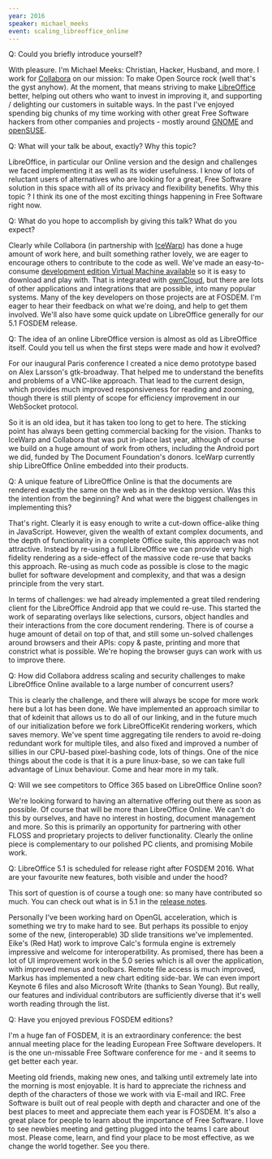 ```yaml
---
year: 2016
speaker: michael_meeks 
event: scaling_libreoffice_online
---
```


Q: Could you briefly introduce yourself? 

With pleasure. I'm Michael Meeks: Christian, Hacker, Husband, and more. I work for [Collabora](https://www.collabora.com/) on our mission: To make Open Source rock (well that's the gyst anyhow). At the moment, that means striving to make [LibreOffice](http://www.libreoffice.org/) better, helping out others who want to invest in improving it, and supporting / delighting our customers in suitable ways. In the past I've enjoyed spending big chunks of my time working with other great Free Software hackers from other companies and projects - mostly around [GNOME](https://www.gnome.org/) and [openSUSE](https://www.opensuse.org/).

Q: What will your talk be about, exactly? Why this topic?

LibreOffice, in particular our Online version and the design and challenges we faced implementing it as well as its wider usefulness. I know of lots of reluctant users of alternatives who are looking for a great, Free Software solution in this space with all of its privacy and flexibility benefits. Why this topic ? I think its one of the most exciting things happening in Free Software right now.

Q: What do you hope to accomplish by giving this talk? What do you expect?

Clearly while Collabora (in partnership with [IceWarp](https://www.icewarp.com/)) has done a huge amount of work here, and built something rather lovely, we are eager to encourage others to contribute to the code as well. We've made an easy-to-consume [development edition Virtual Machine available](https://www.collaboraoffice.com/code/) so it is easy to download and play with. That is integrated with [ownCloud](https://owncloud.org/), but there are lots of other applications and integrations that are possible, into many popular systems. Many of the key developers on those projects are at FOSDEM. I'm eager to hear their feedback on what we're doing, and help to get them involved. We'll also have some quick update on LibreOffice generally for our 5.1 FOSDEM release.

Q: The idea of an online LibreOffice version is almost as old as LibreOffice itself. Could you tell us when the first steps were made and how it evolved?

For our inaugural Paris conference I created a nice demo prototype based on Alex Larsson's gtk-broadway. That helped me to understand the benefits and problems of a VNC-like approach. That lead to the current design, which provides much improved responsiveness for reading and zooming, though there is still plenty of scope for efficiency improvement in our WebSocket protocol.

So it is an old idea, but it has taken too long to get to here. The sticking point has always been getting commercial backing for the vision. Thanks to IceWarp and Collabora that was put in-place last year, although of course we build on a huge amount of work from others, including the Android port we did, funded by The Document Foundation's donors. IceWarp currently ship LibreOffice Online embedded into their products.

Q: A unique feature of LibreOffice Online is that the documents are rendered exactly the same on the web as in the desktop version. Was this the intention from the beginning? And what were the biggest challenges in implementing this?

That's right. Clearly it is easy enough to write a cut-down office-alike thing in JavaScript. However, given the wealth of extant complex documents, and the depth of functionality in a complete Office suite, this approach was not attractive. Instead by re-using a full LibreOffice we can provide very high fidelity rendering as a side-effect of the massive code re-use that backs this approach. Re-using as much code as possible is close to the magic bullet for software development and complexity, and that was a design principle from the very start.

In terms of challenges: we had already implemented a great tiled rendering client for the LibreOffice Android app that we could re-use. This started the work of separating overlays like selections, cursors, object handles and their interactions from the core document rendering. There is of course a huge amount of detail on top of that, and still some un-solved challenges around browsers and their APIs: copy & paste, printing and more that constrict what is possible. We're hoping the browser guys can work with us to improve there.

Q: How did Collabora address scaling and security challenges to make LibreOffice Online available to a large number of concurrent users?

This is clearly the challenge, and there will always be scope for more work here but a lot has been done. We have implemented an approach similar to that of kdeinit that allows us to do all of our linking, and in the future much of our initialization before we fork LibreOfficeKit rendering workers, which saves memory. We've spent time aggregating tile renders to avoid re-doing redundant work for multiple tiles, and also fixed and improved a number of sillies in our CPU-based pixel-bashing code, lots of things. One of the nice things about the code is that it is a pure linux-base, so we can take full advantage of Linux behaviour. Come and hear more in my talk.

Q: Will we see competitors to Office 365 based on LibreOffice Online soon?

We're looking forward to having an alternative offering out there as soon as possible. Of course that will be more than LibreOffice Online. We can't do this by ourselves, and have no interest in hosting, document management and more. So this is primarily an opportunity for partnering with other FLOSS and proprietary projects to deliver functionality. Clearly the online piece is complementary to our polished PC clients, and promising Mobile work.

Q: LibreOffice 5.1 is scheduled for release right after FOSDEM 2016. What are your favourite new features, both visible and under the hood?

This sort of question is of course a tough one: so many have contributed so much. You can check out what is in 5.1 in the [release notes](https://wiki.documentfoundation.org/ReleaseNotes/5.1).

Personally I've been working hard on OpenGL acceleration, which is something we try to make hard to see. But perhaps its possible to enjoy some of the new, (interoperable) 3D slide transitions we've implemented. Eike's (Red Hat) work to improve Calc's formula engine is extremely impressive and welcome for interoperatbility. As promised, there has been a lot of UI improvement work in the 5.0 series which is all over the application, with improved menus and toolbars. Remote file access is much improved, Markus has implemented a new chart editing side-bar. We can even import Keynote 6 files and also Microsoft Write (thanks to Sean Young). But really, our features and individual contributors are sufficiently diverse that it's well worth reading through the list.

Q: Have you enjoyed previous FOSDEM editions?

I'm a huge fan of FOSDEM, it is an extraordinary conference: the best annual meeting place for the leading European Free Software developers. It is the one un-missable Free Software conference for me - and it seems to get better each year.

Meeting old friends, making new ones, and talking until extremely late into the morning is most enjoyable. It is hard to appreciate the richness and depth of the characters of those we work with via E-mail and IRC. Free Software is built out of real people with depth and character and one of the best places to meet and appreciate them each year is FOSDEM. It's also a great place for people to learn about the importance of Free Software. I love to see newbies meeting and getting plugged into the teams I care about most. Please come, learn, and find your place to be most effective, as we change the world together. See you there.
